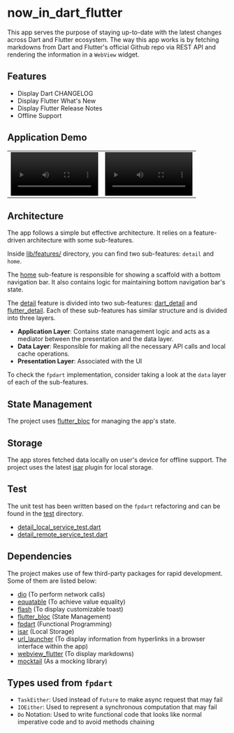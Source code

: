 # now_in_dart_flutter

This app serves the purpose of staying up-to-date with the latest changes across Dart and Flutter ecosystem. The way this app works is by fetching markdowns from Dart and Flutter's official Github repo via REST API and rendering the information in a `WebView` widget.

## Features

- Display Dart CHANGELOG
- Display Flutter What's New
- Display Flutter Release Notes
- Offline Support

## Application Demo

<div style="text-align: center">
    <table>
        <tr>
            <td style="text-align: center">
                <video width="200" controls>
                    <source src="https://user-images.githubusercontent.com/63902683/192081298-78bb3e31-10ed-4150-b726-e9181b240346.mp4" type="video/mp4">
                </video>
           </td>
           <td style="text-align: center">
               <video width="200" controls>
                    <source src="https://user-images.githubusercontent.com/63902683/192081334-09f4be61-e836-4661-9aa9-cacce7c50739.mp4" type="video/mp4">
               </video>
           </td>
        </tr>
    </table>
</div>

## Architecture

The app follows a simple but effective architecture. It relies on a feature-driven architecture with some sub-features.

Inside [lib/features/](./lib/features/) directory, you can find two sub-features: `detail` and `home`.

The [home](./lib/features/home/) sub-feature is responsible for showing a scaffold with a bottom navigation bar. It also contains logic for maintaining bottom navigation bar's state.

The [detail](./lib/features/detail/) feature is divided into two sub-features: [dart_detail](./lib/features/detail/dart_detail/) and [flutter_detail](./lib/features/detail/flutter_detail/). Each of these sub-features has similar structure and is divided into three layers.

- **Application Layer**: Contains state management logic and acts as a mediator between the presentation and the data layer.
- **Data Layer**: Responsible for making all the necessary API calls and local cache operations.
- **Presentation Layer**: Associated with the UI

To check the `fpdart` implementation, consider taking a look at the `data` layer of each of the sub-features.

## State Management
The project uses [flutter_bloc](https://pub.dev/packages/flutter_bloc) for managing the app's state.

## Storage
The app stores fetched data locally on user's device for offline support. The project uses the latest [isar](https://pub.dev/packages/isar) plugin for local storage.

## Test
The unit test has been written based on the `fpdart` refactoring and can be found in the [test](./test/) directory.
- [detail_local_service_test.dart](./test/features/detail/core/data/detail_local_service_test.dart)
- [detail_remote_service_test.dart](./test/features/detail/core/data/detail_remote_service_test.dart)

## Dependencies
The project makes use of few third-party packages for rapid development. Some of them are listed below:
- [dio](https://pub.dev/packages/dio) (To perform network calls)
- [equatable](https://pub.dev/packages/equatable) (To achieve value equality)
- [flash](https://pub.dev/packages/flash) (To display customizable toast)
- [flutter_bloc](https://pub.dev/packages/flutter_bloc) (State Management)
- [fpdart](https://pub.dev/packages/fpdart) (Functional Programming)
- [isar](https://pub.dev/packages/isar) (Local Storage)
- [url_launcher](https://pub.dev/packages/url_launcher) (To display information from hyperlinks in a browser interface within the app)
- [webview_flutter](https://pub.dev/packages/webview_flutter) (To display markdowns)
- [mocktail](https://pub.dev/packages/mocktail) (As a mocking library)

## Types used from `fpdart`
- `TaskEither`: Used instead of `Future` to make async request that may fail
- `IOEither`: Used to represent a synchronous computation that may fail
- `Do` Notation: Used to write functional code that looks like normal imperative code and to avoid methods chaining